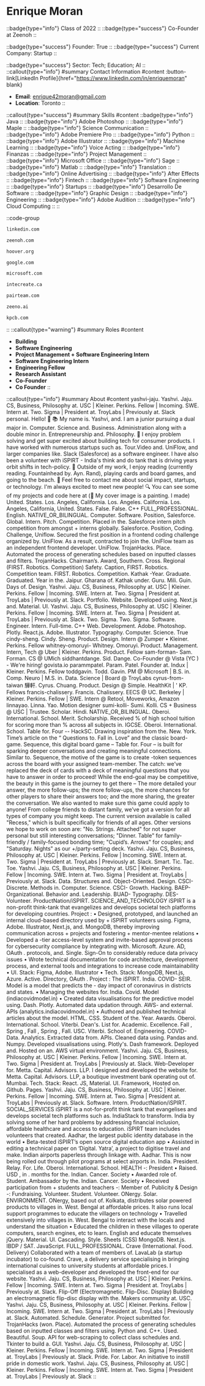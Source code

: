 # Enrique Moran
::badge{type="info"}
Class of 2022
::
::badge{type="success"}
Co-Founder at Zeenoh
::

::badge{type="success"}
Founder: True
::
::badge{type="success"}
Current Company: Startup
::

::badge{type="success"}
Sector: Tech; Education; AI
::
::callout{type="info"}
#summary
Contact Information
#content
:button-link[LinkedIn Profile]{href="https://www.linkedin.com/in/enriquemoran" blank}
- **Email**: enrique42moran@gmail.com
- **Location**: Toronto
::

::callout{type="success"}
#summary
Skills
#content
::badge{type="info"}
Java
::
::badge{type="info"}
Adobe Photoshop
::
::badge{type="info"}
Maple
::
::badge{type="info"}
Science Communication
::
::badge{type="info"}
Adobe Premiere Pro
::
::badge{type="info"}
Python
::
::badge{type="info"}
Adobe Illustrator
::
::badge{type="info"}
Machine Learning
::
::badge{type="info"}
Voice Acting
::
::badge{type="info"}
Finanzas
::
::badge{type="info"}
Project Management
::
::badge{type="info"}
Microsoft Office
::
::badge{type="info"}
Sage
::
::badge{type="info"}
Matlab
::
::badge{type="info"}
Translation
::
::badge{type="info"}
Online Advertising
::
::badge{type="info"}
After Effects
::
::badge{type="info"}
Fintech
::
::badge{type="info"}
Software Engineering
::
::badge{type="info"}
Startups
::
::badge{type="info"}
Desarrollo De Software
::
::badge{type="info"}
Graphic Design
::
::badge{type="info"}
Engineering
::
::badge{type="info"}
Adobe Audition
::
::badge{type="info"}
Cloud Computing
::
::

::code-group
```bash [LinkedIn]
linkedin.com
```
```bash [Zeenoh]
zeenoh.com
```
```bash [Hoover Institution at Stanford University]
hoover.org
```
```bash [Google]
google.com
```
```bash [Microsoft]
microsoft.com
```
```bash [Intecreate Software]
intecreate.ca
```
```bash [Pair Team]
pairteam.com
```
```bash [Zeeno]
zeeno.ai
```
```bash [Kleiner Perkins Caufield & Byers]
kpcb.com
```
::
::callout{type="warning"}
#summary
Roles
#content
- **Building**
- **Software Engineering**
- **Project Management + Software Engineering Intern**
- **Software Engineering Intern**
- **Engineering Fellow**
- **Research Assistant**
- **Co-Founder**
- **Co Founder**
::

::callout{type="info"}
#summary
About
#content
yashvi-jaju. Yashvi. Jaju. CS, Business, Philosophy at. USC | Kleiner. Perkins. Fellow | Incoming. SWE. Intern at. Two. Sigma | President at. TroyLabs | Previously at. Slack personal. Hello! 👋 📚 My name is. Yashvi, and. I am a junior pursuing a dual major in. Computer. Science and. Business. Administration along with a double minor in. Entrepreneurship and. Philosophy. 🤔 I enjoy problem solving and get super excited about building tech for consumer products. I have worked with numerous startups such as. Tour.Video and. UniFlow, and larger companies like. Slack (Salesforce) as a software engineer. I have also been a volunteer with iSPIRT - India's think and do tank that is driving years orbit shifts in tech-policy. 🎲 Outside of my work, I enjoy reading (currently reading. Fountainhead by. Ayn. Rand), playing cards and board games, and going to the beach. 💬 Feel free to contact me about social impact, startups, or technology. I'm always excited to meet new people! 🔍 You can see some of my projects and code here at (🎨 My cover image is a painting. I made) United. States. Los. Angeles, California. Los. Angeles. California. Los. Angeles, California, United. States. False. False. C++ FULL_PROFESSIONAL. English. NATIVE_OR_BILINGUAL. Computer. Software. Position, Salesforce. Global. Intern. Pitch. Competition. Placed in the. Salesforce intern pitch competition from amongst + interns globally. Salesforce. Position, Coding. Challenge, Uniflow. Secured the first position in a frontend coding challenge organized by. UniFlow. As a result, contracted to join the. UniFlow team as an independent frontend developer. UniFlow. TrojanHacks. Place. Automated the process of generating schedules based on inputted classes and filters. TrojanHacks. Chairman’s. Award, Southern. Cross. Regional (FIRST. Robotics. Competition) Safety. Caption, FIRST. Robotics. Competition team. FIRST. Robotics. Competition. Kathak -Year. Graduate. Graduated. Year in the. Jaipur. Gharana of. Kathak under. Guru. Mili. Guin. Days of. Design. Yashvi. Jaju. CS, Business, Philosophy at. USC | Kleiner. Perkins. Fellow | Incoming. SWE. Intern at. Two. Sigma | President at. TroyLabs | Previously at. Slack. Portfolio. Website. Developed using. Next.js and. Material. UI. Yashvi. Jaju. CS, Business, Philosophy at. USC | Kleiner. Perkins. Fellow | Incoming. SWE. Intern at. Two. Sigma | President at. TroyLabs | Previously at. Slack. Two. Sigma. Two. Sigma. Software. Engineer. Intern. Full-time. C++ Web. Development. Adobe. Photoshop. Plotly. React.js. Adobe. Illustrator. Typography. Computer. Science. True cindy-sheng. Cindy. Sheng. Product. Design. Intern @ Zumper • Kleiner. Perkins. Fellow whitney-omoruyi- Whitney. Omoruyi. Product. Management. Intern, Tech @ Uber | Kleiner. Perkins. Product. Fellow sam-forman- Sam. Forman. CS @ UMich siddhantdange. Sid. Dange. Co-Founder @ Vista (YC ) - We're hiring! govista.io parammpatel. Param. Patel. Founder at. Indux | Kleiner. Perkins. Fellow toddgavin. Todd. Gavin. PM @ Microsoft | B.S. in. Comp. Neuro | M.S. in. Data. Science | Board @ TroyLabs cyrus-from-taiwan 驊軒. Cyrus. Chuang. Product. Design @ Simple. HealthKit | ' KP. Fellows francis-chalissery. Francis. Chalissery. EECS @ UC. Berkeley | Kleiner. Perkins. Fellow | SWE. Intern @ Retool, Moveworks, Amazon linnayao. Linna. Yao. Motion designer sumi-kolli- Sumi. Kolli. CS + Business @ USC | Trustee. Scholar. Hindi. NATIVE_OR_BILINGUAL. Oberoi. International. School. Merit. Scholarship. Received % of high school tuition for scoring more than % across all subjects in. IGCSE. Oberoi. International. School. Table for. Four -- HackSC. Drawing inspiration from the. New. York. Time’s article on the “ Questions to. Fall in. Love” and the classic board-game. Sequence, this digital board game – Table for. Four – is built for sparking deeper conversations and creating meaningful connections. Similar to. Sequence, the motive of the game is to create -token sequences across the board with your assigned team-member. The catch: we’ve replaced the deck of cards with a deck of meaningful questions that you have to answer in order to proceed! While the end-goal may be competitive, the beauty in this game is the journey to get there – The more detailed your answer, the more follow-ups; the more follow-ups, the more chances for other players to share their answers too; and the more sharing, the greater the conversation. We also wanted to make sure this game could apply to anyone! From college friends to distant family, we’ve got a version for all types of company you might keep. The current version available is called "Recess," which is built specifically for friends of all ages. Other versions we hope to work on soon are: "No. Strings. Attached" for not super personal but still interesting conversations; "Dinner. Table" for family-friendly / family-focused bonding time; "Cupid’s. Arrows" for couples; and "Saturday. Nights" as our +/party-setting deck. Yashvi. Jaju. CS, Business, Philosophy at. USC | Kleiner. Perkins. Fellow | Incoming. SWE. Intern at. Two. Sigma | President at. TroyLabs | Previously at. Slack. Smart. Tic. Tac. Toe. Yashvi. Jaju. CS, Business, Philosophy at. USC | Kleiner. Perkins. Fellow | Incoming. SWE. Intern at. Two. Sigma | President at. TroyLabs | Previously at. Slack. Data. Structures and. Object-Oriented. Design. CSCI- Discrete. Methods in. Computer. Science. CSCI- Growth. Hacking. BAEP- Organizational. Behavior and. Leadership. BUAD- Typography. DES- Volunteer. ProductNation/iSPIRT. SCIENCE_AND_TECHNOLOGY iSPIRT is a non-profit think-tank that evangelizes and develops societal tech platforms for developing countries. Project : • Designed, prototyped, and launched an internal cloud-based directory used by + iSPIRT volunteers using. Figma, Adobe. Illustrator, Next.js, and. MongoDB, thereby improving communication across + projects and fostering + mentor-mentee relations • Developed a -tier access-level system and invite-based approval process for cybersecurity compliance by integrating with. Microsoft. Azure. AD, OAuth . protocols, and. Single. Sign-On to considerably reduce data privacy issues • Wrote technical documentation for code architecture, development process, and external tools and integrations to increase code maintainability • UI. Stack: Figma, Adobe. Illustrator • Tech. Stack: MongoDB, Next.js, Azure. Active. Directory, OAuth . Project : The iSPIRT. India. COVID- SEIR. Model is a model that predicts the - day impact of coronavirus in districts and states. • Managing the websites for. India. Covid. Model (indiacovidmodel.in) • Created data visualisations for the predictive model using. Dash. Plotly. Automated data updation through. AWS- and external. APIs (analytics.indiacovidmodel.in) • Authored and published technical articles about the model. HTML. CSS. Student of the. Year. Awards. Oberoi. International. School. Viterbi. Dean's. List for. Academic. Excellence. Fall , Spring , Fall , Spring , Fall. USC. Viterbi. School of. Engineering. COVID- Data. Analytics. Extracted data from. APIs. Cleaned data using. Pandas and. Numpy. Developed visualisations using. Plotly's. Dash framework. Deployed and. Hosted on an. AWS virtual environment. Yashvi. Jaju. CS, Business, Philosophy at. USC | Kleiner. Perkins. Fellow | Incoming. SWE. Intern at. Two. Sigma | President at. TroyLabs | Previously at. Slack. Web-Developer for. Metta. Capital. Advisors. LLP. I designed and developed the website for. Metta. Capital. Advisors. LLP, a boutique investment bank operating out of. Mumbai. Tech. Stack: React. JS, Material. UI. Framework, Hosted on. Github. Pages. Yashvi. Jaju. CS, Business, Philosophy at. USC | Kleiner. Perkins. Fellow | Incoming. SWE. Intern at. Two. Sigma | President at. TroyLabs | Previously at. Slack. Software. Intern. ProductNation/iSPIRT. SOCIAL_SERVICES iSPIRT is a not-for-profit think tank that evangelises and develops societal tech platforms such as. IndiaStack to transform. India by solving some of her hard problems by addressing financial inclusion, affordable healthcare and access to education. iSPIRT team includes volunteers that created. Aadhar, the largest public identity database in the world • Beta-tested iSPIRT’s open source digital education app • Assisted in editing a technical paper on ‘Digital. Yatra’, a project to digitise travel and make. Indian airports paperless through linkage with. Aadhar. This is now being rolled out through pilot programs at select airports in. India. President. Relay. For. Life. Oberoi. International. School. HEALTH -: President • Raised. USD , in . months for the. Indian. Cancer. Society • Awarded role of. Student. Ambassador by the. Indian. Cancer. Society • Received participation from + students and teachers -: Member of. Publicity & Design -: Fundraising. Volunteer. Student. Volunteer. ONergy. Solar. ENVIRONMENT. ONergy, based out of. Kolkata, distributes solar powered products to villages in. West. Bengal at affordable prices. It also runs local support programmes to educate the villagers on technology • Travelled extensively into villages in. West. Bengal to interact with the locals and understand the situation • Educated the children in these villages to operate computers, search engines, etc to learn. English and educate themselves jQuery. Material. UI. Cascading. Style. Sheets (CSS) MongoDB. Next.js. IBDP / SAT. JavaScript. FULL_PROFESSIONAL. Crave (International. Food. Delivery) Collaborated with a team of members of. LavaLab (a startup incubator) to co-found. Crave, a delivery service specialising in bringing international cuisines to university students at affordable prices. I specialised as a web-developer and developed the front-end for our website. Yashvi. Jaju. CS, Business, Philosophy at. USC | Kleiner. Perkins. Fellow | Incoming. SWE. Intern at. Two. Sigma | President at. TroyLabs | Previously at. Slack. Flip-Off (Electromagnetic. Flip-Disc. Display) Building an electromagnetic flip-disc display with the. Makers community at. USC. Yashvi. Jaju. CS, Business, Philosophy at. USC | Kleiner. Perkins. Fellow | Incoming. SWE. Intern at. Two. Sigma | President at. TroyLabs | Previously at. Slack. Automated. Schedule. Generator. Project submitted for. TrojanHacks (won. Place). Automated the process of generating schedules based on inputted classes and filters using. Python and. C++. Used. Beautiful. Soup. API for web-scraping to collect class schedules and. Tkinter to build a. GUI. Yashvi. Jaju. CS, Business, Philosophy at. USC | Kleiner. Perkins. Fellow | Incoming. SWE. Intern at. Two. Sigma | President at. TroyLabs | Previously at. Slack. Pride. For. Labor. An initiative to instill pride in domestic work. Yashvi. Jaju. CS, Business, Philosophy at. USC | Kleiner. Perkins. Fellow | Incoming. SWE. Intern at. Two. Sigma | President at. TroyLabs | Previously at. Slack
::
